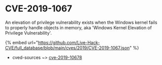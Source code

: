 # CVE-2019-1067

An elevation of privilege vulnerability exists when the Windows kernel fails to properly handle objects in memory, aka 'Windows Kernel Elevation of Privilege Vulnerability'.

{% embed url="https://github.com/Live-Hack-CVE/full_database/blob/main/cves/2019/CVE-2019-1067.json" %}


* cved-sources ~> [cve-2019-10678](https://www.alice-snow.ru/2019/database/cve-2019-1067/cve-2019-10678-cved-sources)